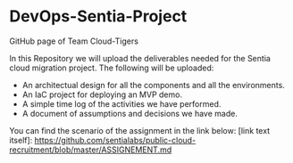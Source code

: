 # DevOps-Sentia-Project
GitHub page of Team Cloud-Tigers

In this Repository we will upload the deliverables needed for the Sentia cloud migration project.
The following will be uploaded:

- An architectual design for all the components and all the environments.
- An IaC project for deploying an MVP demo.
- A simple time log of the activities we have performed.
- A document of assumptions and decisions we have made.

You can find the scenario of the assignment in the link below:
[link text itself]: https://github.com/sentialabs/public-cloud-recruitment/blob/master/ASSIGNEMENT.md




